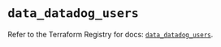 # `data_datadog_users`

Refer to the Terraform Registry for docs: [`data_datadog_users`](https://registry.terraform.io/providers/datadog/datadog/3.54.0/docs/data-sources/users).
